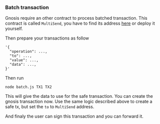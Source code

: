 ### Batch transaction

Gnosis require an other contract to process batched transaction. This contract is called `MultiSend`, you have to find its address [here](https://github.com/gnosis/safe-contracts/tree/v1.1.1/.openzeppelin) or deploy it yourself.

Then prepare your transactions as follow

```
'{
  "operation": ...,
  "to": ...,
  "value": ...,
  "data": ...,
}'
```

Then run

```
node batch.js TX1 TX2
```

This will give the data to use for the safe transaction. You can create the gnosis transaction now. Use the same logic described above to create a safe tx, but set the  `to` to `MultiSend` address.

And finaly the user can sign this transaction and you can forward it.
